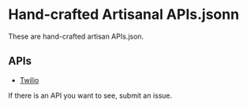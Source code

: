 # Hand-crafted Artisanal APIs.jsonn
These are hand-crafted artisan APIs.json.

## APIs

- [Twilio](twilio.json)

If there is an API you want to see, submit an issue.

